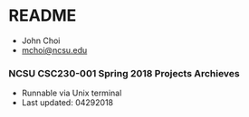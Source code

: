 # README #

* John Choi
* mchoi@ncsu.edu

### NCSU CSC230-001 Spring 2018 Projects Archieves ###

* Runnable via Unix terminal
* Last updated: 04292018
